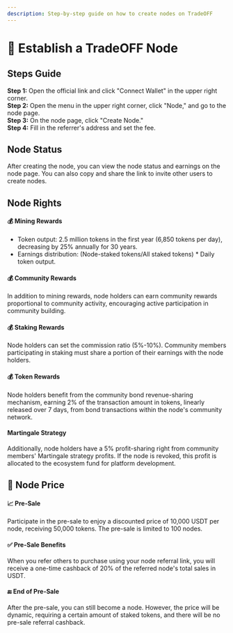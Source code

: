 ```yaml
---
description: Step-by-step guide on how to create nodes on TradeOFF
---
```


# 📶 Establish a TradeOFF Node

## Steps Guide

**Step 1:** Open the official link and click "Connect Wallet" in the upper right corner. \
**Step 2:** Open the menu in the upper right corner, click "Node," and go to the node page. \
**Step 3:** On the node page, click "Create Node." \
**Step 4:** Fill in the referrer's address and set the fee.

## Node Status

After creating the node, you can view the node status and earnings on the node page. You can also copy and share the link to invite other users to create nodes.

## Node Rights

#### 💰 Mining Rewards

* Token output: 2.5 million tokens in the first year (6,850 tokens per day), decreasing by 25% annually for 30 years.
* Earnings distribution: (Node-staked tokens/All staked tokens) \* Daily token output.

#### 💰 Community Rewards

In addition to mining rewards, node holders can earn community rewards proportional to community activity, encouraging active participation in community building.

#### 💰 Staking Rewards

Node holders can set the commission ratio (5%-10%). Community members participating in staking must share a portion of their earnings with the node holders.

#### 💰 Token Rewards

Node holders benefit from the community bond revenue-sharing mechanism, earning 2% of the transaction amount in tokens, linearly released over 7 days, from bond transactions within the node's community network.

#### Martingale Strategy

Additionally, node holders have a 5% profit-sharing right from community members' Martingale strategy profits. If the node is revoked, this profit is allocated to the ecosystem fund for platform development.

## 📶 Node Price

#### 📈 Pre-Sale

Participate in the pre-sale to enjoy a discounted price of 10,000 USDT per node, receiving 50,000 tokens. The pre-sale is limited to 100 nodes.

#### ✅ Pre-Sale Benefits

When you refer others to purchase using your node referral link, you will receive a one-time cashback of 20% of the referred node's total sales in USDT.

#### 🔚 End of Pre-Sale

After the pre-sale, you can still become a node. However, the price will be dynamic, requiring a certain amount of staked tokens, and there will be no pre-sale referral cashback.
